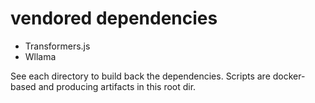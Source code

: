# vendored dependencies


- Transformers.js 
- Wllama

See each directory to build back the dependencies. 
Scripts are docker-based and producing artifacts in this root dir.
